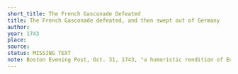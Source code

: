 ```yaml
---
short_title: The French Gasconade Defeated
title: The French Gasconade defeated, and then swept out of Germany
author: 
year: 1743
place: 
source: 
status: MISSING TEXT
note: Boston Evening Post, Oct. 31, 1743, "a humoristic rendition of European international politics" - Eran Shalev
---
```


